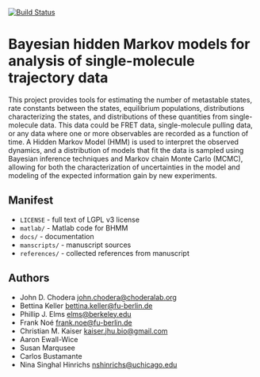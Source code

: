 [![Build Status](https://travis-ci.org/bhmm/bhmm.png?branch=master)](https://travis-ci.org/bhmm/bhmm)

# Bayesian hidden Markov models for analysis of single-molecule trajectory data

This project provides tools for estimating the number of metastable states, rate constants between the states, equilibrium populations, distributions characterizing the states, and distributions of these quantities from single-molecule data. This data could be FRET data, single-molecule pulling data, or any data where one or more observables are recorded as a function of time. A Hidden Markov Model (HMM) is used to interpret the observed dynamics, and a distribution of models that fit the data is sampled using Bayesian inference techniques and Markov chain Monte Carlo (MCMC), allowing for both the characterization of uncertainties in the model and modeling of the expected information gain by new experiments.

## Manifest
* `LICENSE` - full text of LGPL v3 license
* `matlab/` - Matlab code for BHMM
* `docs/` - documentation
* `manscripts/` - manuscript sources
* `references/` - collected references from manuscript

## Authors
* John D. Chodera <john.chodera@choderalab.org>
* Bettina Keller <bettina.keller@fu-berlin.de>
* Phillip J. Elms <elms@berkeley.edu>
* Frank Noé <frank.noe@fu-berlin.de>
* Christian M. Kaiser <kaiser.jhu.bio@gmail.com>
* Aaron Ewall-Wice
* Susan Marqusee
* Carlos Bustamante
* Nina Singhal Hinrichs <nshinrichs@uchicago.edu>

